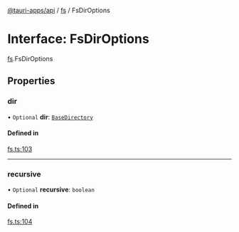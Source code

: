 [@tauri-apps/api](../README.md) / [fs](../modules/fs.md) / FsDirOptions

# Interface: FsDirOptions

[fs](../modules/fs.md).FsDirOptions

## Properties

### dir

• `Optional` **dir**: [`BaseDirectory`](../enums/fs.BaseDirectory.md)

#### Defined in

[fs.ts:103](https://github.com/tauri-apps/tauri/blob/1b58174/tooling/api/src/fs.ts#L103)

___

### recursive

• `Optional` **recursive**: `boolean`

#### Defined in

[fs.ts:104](https://github.com/tauri-apps/tauri/blob/1b58174/tooling/api/src/fs.ts#L104)
